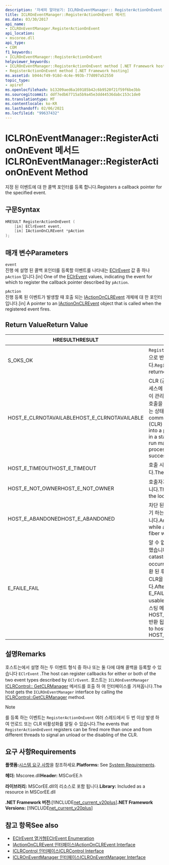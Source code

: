```yaml
---
description: '자세히 알아보기: ICLROnEventManager:: RegisterActionOnEvent 메서드'
title: ICLROnEventManager::RegisterActionOnEvent 메서드
ms.date: 03/30/2017
api_name:
- ICLROnEventManager.RegisterActionOnEvent
api_location:
- mscoree.dll
api_type:
- COM
f1_keywords:
- ICLROnEventManager::RegisterActionOnEvent
helpviewer_keywords:
- ICLROnEventManager::RegisterActionOnEvent method [.NET Framework hosting]
- RegisterActionOnEvent method [.NET Framework hosting]
ms.assetid: b944cf49-918d-4c4e-993b-77d097a52550
topic_type:
- apiref
ms.openlocfilehash: b13209aed6a169185b42c6b9520f21f59f6be3bb
ms.sourcegitcommit: ddf7edb67715a5b9a45e3dd44536dabc153c1de0
ms.translationtype: MT
ms.contentlocale: ko-KR
ms.lasthandoff: 02/06/2021
ms.locfileid: "99637432"
---
```

# <a name="iclroneventmanagerregisteractiononevent-method"></a><span data-ttu-id="4d8b7-103">ICLROnEventManager::RegisterActionOnEvent 메서드</span><span class="sxs-lookup"><span data-stu-id="4d8b7-103">ICLROnEventManager::RegisterActionOnEvent Method</span></span>

<span data-ttu-id="4d8b7-104">지정 된 이벤트에 대 한 콜백 포인터를 등록 합니다.</span><span class="sxs-lookup"><span data-stu-id="4d8b7-104">Registers a callback pointer for the specified event.</span></span>  
  
## <a name="syntax"></a><span data-ttu-id="4d8b7-105">구문</span><span class="sxs-lookup"><span data-stu-id="4d8b7-105">Syntax</span></span>  
  
```cpp  
HRESULT RegisterActionOnEvent (  
    [in] EClrEvent event,  
    [in] IActionOnCLREvent *pAction  
);  
```  
  
## <a name="parameters"></a><span data-ttu-id="4d8b7-106">매개 변수</span><span class="sxs-lookup"><span data-stu-id="4d8b7-106">Parameters</span></span>  

 `event`  
 <span data-ttu-id="4d8b7-107">진행 에 설명 된 콜백 포인터를 등록할 이벤트를 나타내는 [EClrEvent](eclrevent-enumeration.md) 값 중 하나 `pAction` 입니다.</span><span class="sxs-lookup"><span data-stu-id="4d8b7-107">[in] One of the [EClrEvent](eclrevent-enumeration.md) values, indicating the event for which to register the callback pointer described by `pAction`.</span></span>  
  
 `pAction`  
 <span data-ttu-id="4d8b7-108">진행 등록 된 이벤트가 발생할 때 호출 되는 [IActionOnCLREvent](iactiononclrevent-interface.md) 개체에 대 한 포인터입니다.</span><span class="sxs-lookup"><span data-stu-id="4d8b7-108">[in] A pointer to an [IActionOnCLREvent](iactiononclrevent-interface.md) object that is called when the registered event fires.</span></span>  
  
## <a name="return-value"></a><span data-ttu-id="4d8b7-109">Return Value</span><span class="sxs-lookup"><span data-stu-id="4d8b7-109">Return Value</span></span>  
  
|<span data-ttu-id="4d8b7-110">HRESULT</span><span class="sxs-lookup"><span data-stu-id="4d8b7-110">HRESULT</span></span>|<span data-ttu-id="4d8b7-111">설명</span><span class="sxs-lookup"><span data-stu-id="4d8b7-111">Description</span></span>|  
|-------------|-----------------|  
|<span data-ttu-id="4d8b7-112">S_OK</span><span class="sxs-lookup"><span data-stu-id="4d8b7-112">S_OK</span></span>|<span data-ttu-id="4d8b7-113">`RegisterActionOnEvent` 성공적으로 반환 되었습니다.</span><span class="sxs-lookup"><span data-stu-id="4d8b7-113">`RegisterActionOnEvent` returned successfully.</span></span>|  
|<span data-ttu-id="4d8b7-114">HOST_E_CLRNOTAVAILABLE</span><span class="sxs-lookup"><span data-stu-id="4d8b7-114">HOST_E_CLRNOTAVAILABLE</span></span>|<span data-ttu-id="4d8b7-115">CLR (공용 언어 런타임)이 프로세스에 로드 되지 않았거나 CLR이 관리 코드를 실행할 수 없거나 호출을 성공적으로 처리할 수 없는 상태에 있습니다.</span><span class="sxs-lookup"><span data-stu-id="4d8b7-115">The common language runtime (CLR) has not been loaded into a process, or the CLR is in a state in which it cannot run managed code or process the call successfully.</span></span>|  
|<span data-ttu-id="4d8b7-116">HOST_E_TIMEOUT</span><span class="sxs-lookup"><span data-stu-id="4d8b7-116">HOST_E_TIMEOUT</span></span>|<span data-ttu-id="4d8b7-117">호출 시간이 초과 되었습니다.</span><span class="sxs-lookup"><span data-stu-id="4d8b7-117">The call timed out.</span></span>|  
|<span data-ttu-id="4d8b7-118">HOST_E_NOT_OWNER</span><span class="sxs-lookup"><span data-stu-id="4d8b7-118">HOST_E_NOT_OWNER</span></span>|<span data-ttu-id="4d8b7-119">호출자가 잠금을 소유 하지 않습니다.</span><span class="sxs-lookup"><span data-stu-id="4d8b7-119">The caller does not own the lock.</span></span>|  
|<span data-ttu-id="4d8b7-120">HOST_E_ABANDONED</span><span class="sxs-lookup"><span data-stu-id="4d8b7-120">HOST_E_ABANDONED</span></span>|<span data-ttu-id="4d8b7-121">차단 된 스레드나 파이버에서 대기 하는 동안 이벤트를 취소 했습니다.</span><span class="sxs-lookup"><span data-stu-id="4d8b7-121">An event was canceled while a blocked thread or fiber was waiting on it.</span></span>|  
|<span data-ttu-id="4d8b7-122">E_FAIL</span><span class="sxs-lookup"><span data-stu-id="4d8b7-122">E_FAIL</span></span>|<span data-ttu-id="4d8b7-123">알 수 없는 치명적인 오류가 발생 했습니다.</span><span class="sxs-lookup"><span data-stu-id="4d8b7-123">An unknown catastrophic failure occurred.</span></span> <span data-ttu-id="4d8b7-124">메서드가 E_FAIL 반환 된 후에는 프로세스 내에서 CLR을 더 이상 사용할 수 없습니다.</span><span class="sxs-lookup"><span data-stu-id="4d8b7-124">After a method returns E_FAIL, the CLR is no longer usable within the process.</span></span> <span data-ttu-id="4d8b7-125">호스팅 메서드를 이후에 호출 하면 HOST_E_CLRNOTAVAILABLE 반환 됩니다.</span><span class="sxs-lookup"><span data-stu-id="4d8b7-125">Subsequent calls to hosting methods return HOST_E_CLRNOTAVAILABLE.</span></span>|  
  
## <a name="remarks"></a><span data-ttu-id="4d8b7-126">설명</span><span class="sxs-lookup"><span data-stu-id="4d8b7-126">Remarks</span></span>  

 <span data-ttu-id="4d8b7-127">호스트는에서 설명 하는 두 이벤트 형식 중 하나 또는 둘 다에 대해 콜백을 등록할 수 있습니다 `EClrEvent` .</span><span class="sxs-lookup"><span data-stu-id="4d8b7-127">The host can register callbacks for either or both of the two event types described by `EClrEvent`.</span></span> <span data-ttu-id="4d8b7-128">호스트는 `ICLROnEventManager` [ICLRControl:: GetCLRManager](iclrcontrol-getclrmanager-method.md) 메서드를 호출 하 여 인터페이스를 가져옵니다.</span><span class="sxs-lookup"><span data-stu-id="4d8b7-128">The host gets the `ICLROnEventManager` interface by calling the [ICLRControl::GetCLRManager](iclrcontrol-getclrmanager-method.md) method.</span></span>  
  
> [!NOTE]
> <span data-ttu-id="4d8b7-129">를 등록 하는 이벤트는 `RegisterActionOnEvent` 여러 스레드에서 두 번 이상 발생 하 여 언로드 또는 CLR 비활성화를 알릴 수 있습니다.</span><span class="sxs-lookup"><span data-stu-id="4d8b7-129">The events that `RegisterActionOnEvent` registers can be fired more than once and from different threads to signal an unload or the disabling of the CLR.</span></span>  
  
## <a name="requirements"></a><span data-ttu-id="4d8b7-130">요구 사항</span><span class="sxs-lookup"><span data-stu-id="4d8b7-130">Requirements</span></span>  

 <span data-ttu-id="4d8b7-131">**플랫폼:**[시스템 요구 사항](../../get-started/system-requirements.md)을 참조하세요.</span><span class="sxs-lookup"><span data-stu-id="4d8b7-131">**Platforms:** See [System Requirements](../../get-started/system-requirements.md).</span></span>  
  
 <span data-ttu-id="4d8b7-132">**헤더:** Mscoree.dll</span><span class="sxs-lookup"><span data-stu-id="4d8b7-132">**Header:** MSCorEE.h</span></span>  
  
 <span data-ttu-id="4d8b7-133">**라이브러리:** MSCorEE.dll의 리소스로 포함 됩니다.</span><span class="sxs-lookup"><span data-stu-id="4d8b7-133">**Library:** Included as a resource in MSCorEE.dll</span></span>  
  
 <span data-ttu-id="4d8b7-134">**.NET Framework 버전:**[!INCLUDE[net_current_v20plus](../../../../includes/net-current-v20plus-md.md)]</span><span class="sxs-lookup"><span data-stu-id="4d8b7-134">**.NET Framework Versions:** [!INCLUDE[net_current_v20plus](../../../../includes/net-current-v20plus-md.md)]</span></span>  
  
## <a name="see-also"></a><span data-ttu-id="4d8b7-135">참고 항목</span><span class="sxs-lookup"><span data-stu-id="4d8b7-135">See also</span></span>

- [<span data-ttu-id="4d8b7-136">EClrEvent 열거형</span><span class="sxs-lookup"><span data-stu-id="4d8b7-136">EClrEvent Enumeration</span></span>](eclrevent-enumeration.md)
- [<span data-ttu-id="4d8b7-137">IActionOnCLREvent 인터페이스</span><span class="sxs-lookup"><span data-stu-id="4d8b7-137">IActionOnCLREvent Interface</span></span>](iactiononclrevent-interface.md)
- [<span data-ttu-id="4d8b7-138">ICLRControl 인터페이스</span><span class="sxs-lookup"><span data-stu-id="4d8b7-138">ICLRControl Interface</span></span>](iclrcontrol-interface.md)
- [<span data-ttu-id="4d8b7-139">ICLROnEventManager 인터페이스</span><span class="sxs-lookup"><span data-stu-id="4d8b7-139">ICLROnEventManager Interface</span></span>](iclroneventmanager-interface.md)
